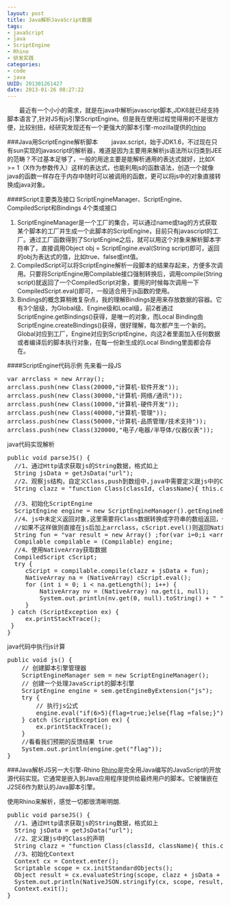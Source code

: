 ```yaml
--- 
layout: post
title: Java解析JavaScript数据
tags: 
- javaScript
- java
- ScriptEngine
- Rhino
- 研发实践
categories:
- code
- java
UUID: 201301261427
date: 2013-01-26 08:27:22
---
```


 　　最近有一个小小的需求，就是在java中解析javascript脚本,JDK6就已经支持脚本语言了,针对JS有js引擎ScriptEngine。但是我在使用过程觉得用的不是很方便，比较别扭，经研究发现还有一个更强大的脚本引擎-mozilla提供的<a href="https://github.com/mozilla/rhino" alt="rhino" target="_bank">rhino</a>

###Java用ScriptEngine解析脚本
 　　javax.script，始于JDK1.6，不过现在只有sun实现的javascript的解析器，难道是因为主要用来解析js语法所以归类到JEE的范畴？不过基本足够了，一般的用途主要是能解析通用的表达式就好，比如X >= 1（X作为参数传入）这样的表达式，也能利用js的函数语法，创造一个就像java的函数一样存在于内存中随时可以被调用的函数，更可以将js中的对象直接转换成java对象。

####Script主要类及接口
ScriptEngineManager、ScriptEngine、CompiledScript和Bindings 4个类或接口
<ol>
<li>
ScriptEngineManager是一个工厂的集合，可以通过name或tag的方式获取某个脚本的工厂并生成一个此脚本的ScriptEngine，目前只有javascript的工厂。通过工厂函数得到了ScriptEngine之后，就可以用这个对象来解析脚本字符串了，直接调用Object obj = ScriptEngine.eval(String script)即可，返回的obj为表达式的值，比如true、false或int值。
</li>
<li>
CompiledScript可以将ScriptEngine解析一段脚本的结果存起来，方便多次调用。只要将ScriptEngine用Compilable接口强制转换后，调用compile(String script)就返回了一个CompiledScript对象，要用的时候每次调用一下CompiledScript.eval()即可，一般适合用于js函数的使用。
</li>
<li>
Bindings的概念算稍微复杂点，我的理解Bindings是用来存放数据的容器。它有3个层级，为Global级、Engine级和Local级，前2者通过ScriptEngine.getBindings()获得，是唯一的对象，而Local Binding由ScriptEngine.createBindings()获得，很好理解，每次都产生一个新的。Global对应到工厂，Engine对应到ScriptEngine，向这2者里面加入任何数据或者编译后的脚本执行对象，在每一份新生成的Local Binding里面都会存在。
</li>
</ol>

####ScriptEngine代码示例
先来看一段JS
<pre id="javascript">
var arrclass = new Array();
arrclass.push(new Class(20000,"计算机-软件开发"));
arrclass.push(new Class(30000,"计算机-网络/通讯"));
arrclass.push(new Class(10000,"计算机-硬件开发"));
arrclass.push(new Class(40000,"计算机-管理"));
arrclass.push(new Class(50000,"计算机-品质管理/技术支持"));
arrclass.push(new Class(320000,"电子/电器/半导体/仪器仪表"));
</pre>
java代码实现解析
<pre id="java">
public void parseJS() &#123;
  //1、通过Http请求获取js的String数据，格式如上
  String jsData = getJsData("url");
  //2、观察js结构，自定义Class,push到数组中,java中需要定义跟js中的Class的声明
  String clazz = "function Class(classId, className)&#123; this.classId=classId;this.className=className&#125;;";

  //3、初始化ScriptEngine
  ScriptEngine engine = new ScriptEngineManager().getEngineByName("javascript");
  //4、js中未定义返回对象,这里需要将Class数据转换成字符串的数组返回，个人觉得很别扭，不知道是理解错误还是确实如此？
  //如果不这样做则直接在js后加上arrclass，cScript.evel()则返回NativeObject对象的数组
  String fun = "var result = new Array() ;for(var i=0;i &lt;arrclass.length;i++)&#123;result.push(new Array(arrclass[i].classId,arrclass[i].className))&#125;; result;";
  Compilable compilable = (Compilable) engine;
  //4、使用NativeArray获取数据
  CompiledScript cScript;
  try &#123;
     cScript = compilable.compile(clazz + jsData + fun);
     NativeArray na = (NativeArray) cScript.eval();
     for (int i = 0; i < na.getLength(); i++) &#123;
         NativeArray nv = (NativeArray) na.get(i, null);
         System.out.println(nv.get(0, null).toString() + " " + nv.get(1, null).toString());
     &#125;
 &#125; catch (ScriptException ex) &#123;
     ex.printStackTrace();
 &#125;
&#125;
</pre>
java代码中执行js计算
<pre id="java">
public void js() &#123;  
    // 创建脚本引擎管理器  
    ScriptEngineManager sem = new ScriptEngineManager();  
    // 创建一个处理JavaScript的脚本引擎  
    ScriptEngine engine = sem.getEngineByExtension("js");  
    try &#123;  
        // 执行js公式  
        engine.eval("if(6>5)&#123;flag=true;&#125;else&#123;flag =false;&#125;");  
    &#125; catch (ScriptException ex) &#123;
        ex.printStackTrace();  
    &#125;  
    //看看我们预期的反馈结果 true  
    System.out.println(engine.get("flag"));  
&#125;  
</pre>

###Java解析JS另一大引擎-Rhino
<a href="https://github.com/mozilla/rhino" alt="rhino" target="_bank">Rhino</a>是完全用Java编写的JavaScript的开放源代码实现。它通常是嵌入到Java应用程序提供给最终用户的脚本。它被镶嵌在J2SE6作为默认的Java脚本引擎。

使用Rhino来解析，感觉一切都很清晰明朗.
<pre id="java">
public void parseJS() &#123;
  //1、通过Http请求获取js的String数据，格式如上
  String jsData = getJsData("url");
  //2、定义跟js中的Class的声明
  String clazz = "function Class(classId, className){ this.classId=classId;this.className=className};";
  //3、初始化Context
  Context cx = Context.enter();
  Scriptable scope = cx.initStandardObjects();
  Object result = cx.evaluateString(scope, clazz + jsData + ";arrclass", "arrclass", 1, null);
  System.out.println(NativeJSON.stringify(cx, scope, result, null, null));
  Context.exit();
&#125; 
</pre>

